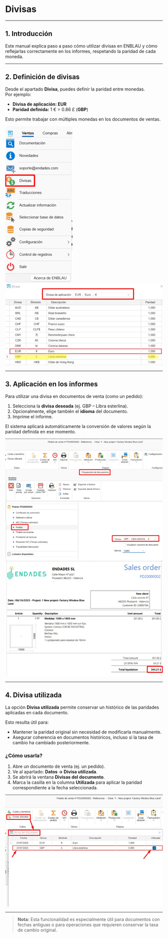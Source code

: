 # Divisas

---

## 1. Introducción

Este manual explica paso a paso cómo utilizar divisas en ENBLAU y cómo reflejarlas correctamente en los informes, respetando la paridad de cada moneda.

---

## 2. Definición de divisas

Desde el apartado **Divisa**, puedes definir la paridad entre monedas.  
Por ejemplo:

- **Divisa de aplicación: EUR**
- **Paridad definida:** 1 € = 0.86 £ (**GBP**)

Esto permite trabajar con múltiples monedas en los documentos de ventas.

![Definición de divisas](Imagenes/UT_Divisas/divisas.jpg)  
![Configuración adicional](Imagenes/UT_Divisas/divisas2.jpg)

---

## 3. Aplicación en los informes

Para utilizar una divisa en documentos de venta (como un pedido):

1. Selecciona la **divisa deseada** (ej. GBP – Libra esterlina).
2. Opcionalmente, elige también el **idioma** del documento.
3. Imprime el informe.

El sistema aplicará automáticamente la conversión de valores según la paridad definida en ese momento.

![Informe con divisa aplicada](Imagenes/UT_Divisas/divisa_informe.jpg)  
![Ejemplo de visualización](Imagenes/UT_Divisas/divisa_informe2.jpg)

---

## 4. Divisa utilizada

La opción **Divisa utilizada** permite conservar un histórico de las paridades aplicadas en cada documento.

Esto resulta útil para:

- Mantener la paridad original sin necesidad de modificarla manualmente.
- Asegurar coherencia en documentos históricos, incluso si la tasa de cambio ha cambiado posteriormente.

### ¿Cómo usarla?

1. Abre un documento de venta (ej. un pedido).
2. Ve al apartado: **Datos → Divisa utilizada**.
3. Se abrirá la ventana **Divisas del documento**.
4. Marca la casilla en la columna **Utilizada** para aplicar la paridad correspondiente a la fecha seleccionada.

![Gestión de divisa utilizada](Imagenes/UT_Divisas/divisa_utilizada.jpg)

---

> **Nota:** Esta funcionalidad es especialmente útil para documentos con fechas antiguas o para operaciones que requieren conservar la tasa de cambio original.

